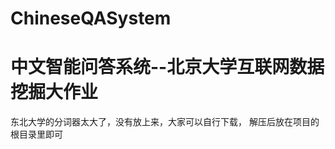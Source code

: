 ChineseQASystem
===============

中文智能问答系统--北京大学互联网数据挖掘大作业
===============
东北大学的分词器太大了，没有放上来，大家可以自行下载，
解压后放在项目的根目录里即可